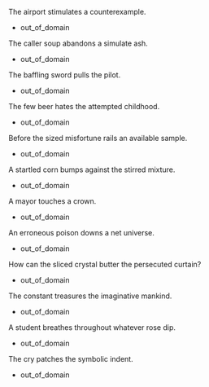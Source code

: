 The airport stimulates a counterexample. 
* out_of_domain

The caller soup abandons a simulate ash.
* out_of_domain

The baffling sword pulls the pilot.
* out_of_domain
 
The few beer hates the attempted childhood. 
* out_of_domain

Before the sized misfortune rails an available sample. 
* out_of_domain

A startled corn bumps against the stirred mixture.
* out_of_domain

A mayor touches a crown. 
* out_of_domain

An erroneous poison downs a net universe. 
* out_of_domain

How can the sliced crystal butter the persecuted curtain? 
* out_of_domain

The constant treasures the imaginative mankind. 
* out_of_domain

A student breathes throughout whatever rose dip. 
* out_of_domain

The cry patches the symbolic indent.
* out_of_domain
